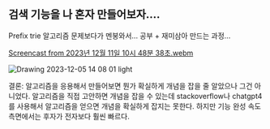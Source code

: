 ## 검색 기능을 나 혼자 만들어보자....
Prefix trie 알고리즘 문제보다가 멘붕와서... 공부 + 재미삼아 만드는 과정...

[Screencast from 2023년 12월 11일 10시 48분 38초.webm](https://github.com/resetmerlin/Search-bar/assets/108568153/b60a416d-bcf8-480c-9ea3-8a345c48979b)

![Drawing 2023-12-05 14 08 01 light](https://github.com/resetmerlin/Search-bar/assets/108568153/15a0aa8f-5435-45c7-80c8-864d8fbc8372)

결론: 알고리즘을 응용해서 만들어보면 뭔가 확실하게 개념을 잡을 줄 알았으나 그건 아니었다. 알고리즘을 직접 고안하면 개념을 잡을 수 있는데 stackoverflow나 chatgpt4를 사용해서 알고리즘을 얻으면 개념을 확실하게 잡지는 못한다. 하지만 기능 완성 속도 측면에서는 후자가 전자보다 훨씬 빠르다.
